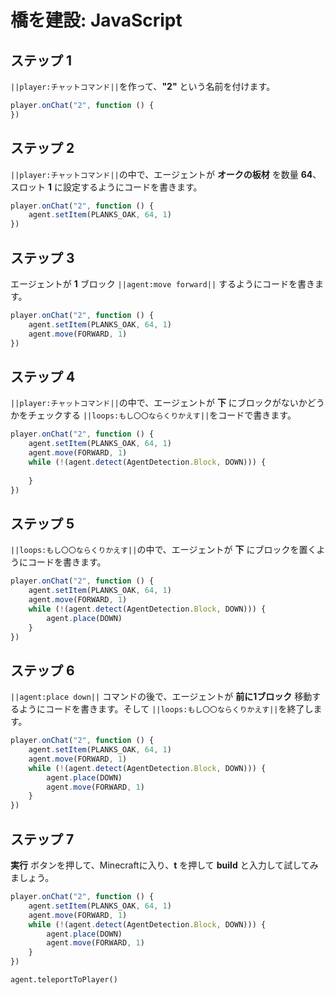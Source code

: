 # 橋を建設: JavaScript


## ステップ 1
``||player:チャットコマンド||``を作って、**"2"** という名前を付けます。

```javascript
player.onChat("2", function () {
})
```

## ステップ 2
``||player:チャットコマンド||``の中で、エージェントが **オークの板材** を数量 **64**、スロット **1** に設定するようにコードを書きます。

```javascript
player.onChat("2", function () {
    agent.setItem(PLANKS_OAK, 64, 1)
})
```

## ステップ 3
エージェントが **1** ブロック ``||agent:move forward||`` するようにコードを書きます。

```javascript
player.onChat("2", function () {
    agent.setItem(PLANKS_OAK, 64, 1)
    agent.move(FORWARD, 1)
})
```

## ステップ 4

``||player:チャットコマンド||``の中で、エージェントが **下** にブロックがないかどうかをチェックする ``||loops:もし〇〇ならくりかえす||``をコードで書きます。

```javascript
player.onChat("2", function () {
    agent.setItem(PLANKS_OAK, 64, 1)
    agent.move(FORWARD, 1)
    while (!(agent.detect(AgentDetection.Block, DOWN))) {
    	
    }
})
```

## ステップ 5

``||loops:もし〇〇ならくりかえす||``の中で、エージェントが **下** にブロックを置くようにコードを書きます。

```javascript
player.onChat("2", function () {
    agent.setItem(PLANKS_OAK, 64, 1)
    agent.move(FORWARD, 1)
    while (!(agent.detect(AgentDetection.Block, DOWN))) {
        agent.place(DOWN)
    }
})
```

## ステップ 6

``||agent:place down||`` コマンドの後で、エージェントが **前に1ブロック** 移動するようにコードを書きます。そして ``||loops:もし〇〇ならくりかえす||``を終了します。

```javascript
player.onChat("2", function () {
    agent.setItem(PLANKS_OAK, 64, 1)
    agent.move(FORWARD, 1)
    while (!(agent.detect(AgentDetection.Block, DOWN))) {
        agent.place(DOWN)
        agent.move(FORWARD, 1)
    }
})
```
## ステップ 7
**実行** ボタンを押して、Minecraftに入り、**t** を押して **build** と入力して試してみましょう。

```javascript
player.onChat("2", function () { 
    agent.setItem(PLANKS_OAK, 64, 1) 
    agent.move(FORWARD, 1) 
    while (!(agent.detect(AgentDetection.Block, DOWN))) { 
        agent.place(DOWN) 
        agent.move(FORWARD, 1) 
    } 
}) 
```

```ghost
agent.teleportToPlayer()
```